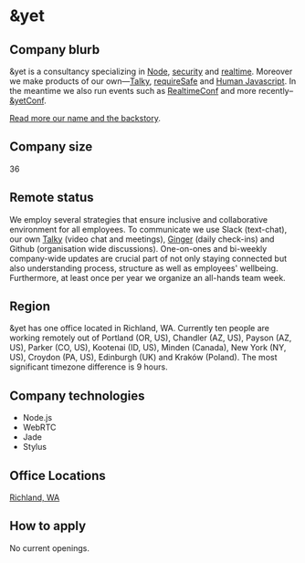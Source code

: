 # &yet

## Company blurb
&yet is a consultancy specializing in [Node](https://andyet.com/node), [security](https://liftsecurity.io/) and [realtime](https://andyet.com/realtime). Moreover we make products of our own—[Talky](https://talky.io), [requireSafe](https://requiresafe.com/) and [Human Javascript](http://humanjavascript.com/). In the meantime we also run events such as [RealtimeConf](http://experience.realtimeconf.com/) and more recently–[&yetConf](http://andyetconf.com/).

[Read more our name and the backstory](https://andyet.com/about).

## Company size
36

## Remote status
We employ several strategies that ensure inclusive and collaborative environment for all employees. To communicate we use Slack (text-chat), our own [Talky](https://talky.io) (video chat and meetings), [Ginger](https://gingerhq.com) (daily check-ins) and Github (organisation wide discussions). One-on-ones and bi-weekly company-wide updates are crucial part of not only staying connected but also understanding process, structure as well as employees' wellbeing. Furthermore, at least once per year we organize an all-hands team week.

## Region
&yet has one office located in Richland, WA. Currently ten people are working remotely out of Portland (OR, US), Chandler (AZ, US), Payson (AZ, US), Parker (CO, US), Kootenai (ID, US), Minden (Canada), New York (NY, US), Croydon (PA, US), Edinburgh (UK) and Kraków (Poland). The most significant timezone difference is 9 hours.

## Company technologies
* Node.js
* WebRTC
* Jade
* Stylus

## Office Locations
[Richland, WA](https://www.google.com/maps/place/110+Gage+Blvd,+Richland,+WA+99352)

## How to apply
No current openings.